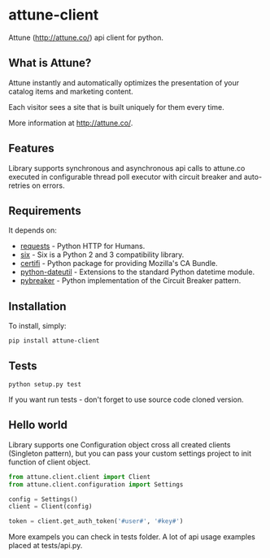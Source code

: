 attune-client
==========

Attune (http://attune.co/) api client for python.


What is Attune?
----------------

Attune instantly and automatically optimizes the presentation of your catalog items and marketing content.

Each visitor sees a site that is built uniquely for them every time.

More information at http://attune.co/.


Features
--------

Library supports synchronous and asynchronous api calls to attune.co executed in configurable thread poll 
executor with circuit breaker and auto-retries on errors. 


Requirements
------------

It depends on:

* [requests](https://pypi.python.org/pypi/requests/) - Python HTTP for Humans.
* [six](https://pypi.python.org/pypi/six/) - Six is a Python 2 and 3 compatibility library.
* [certifi](https://pypi.python.org/pypi/certifi/) - Python package for providing Mozilla's CA Bundle.
* [python-dateutil](https://pypi.python.org/pypi/python-dateutil/) - Extensions to the standard Python datetime module.
* [pybreaker](https://pypi.python.org/pypi/pybreaker/) - Python implementation of the Circuit Breaker pattern.


Installation
------------

To install, simply:

```
pip install attune-client
```


Tests
-----

```
python setup.py test
```

If you want run tests - don't forget to use source code cloned version.

Hello world
-----------

Library supports one Configuration object cross all created clients (Singleton pattern), but you can pass 
your custom settings project to init function of client object.

```python
from attune.client.client import Client
from attune.client.configuration import Settings

config = Settings()
client = Client(config)

token = client.get_auth_token('#user#', '#key#')
```

More exampels you can check in tests folder. A lot of api usage examples placed at tests/api.py.